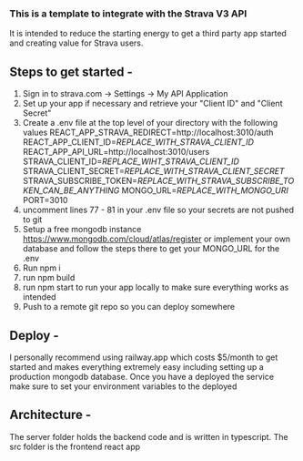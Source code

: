 ### This is a template to integrate with the Strava V3 API

It is intended to reduce the starting energy to get a third party app started and creating value for Strava users.

## Steps to get started -

1. Sign in to strava.com -> Settings -> My API Application
2. Set up your app if necessary and retrieve your "Client ID" and "Client Secret"
3. Create a .env file at the top level of your directory with the following values
   REACT_APP_STRAVA_REDIRECT=http://localhost:3010/auth
   REACT_APP_CLIENT_ID=_REPLACE_WITH_STRAVA_CLIENT_ID_
   REACT_APP_API_URL=http://localhost:3010/users
   STRAVA_CLIENT_ID=_REPLACE_WIHT_STRAVA_CLIENT_ID_
   STRAVA_CLIENT_SECRET=_REPLACE_WITH_STRAVA_CLIENT_SECRET_
   STRAVA_SUBSCRIBE_TOKEN=_REPLACE_WITH_STRAVA_SUBSCRIBE_TOKEN_CAN_BE_ANYTHING_
   MONGO_URL=_REPLACE_WITH_MONGO_URI_
   PORT=3010
4. uncomment lines 77 - 81 in your .env file so your secrets are not pushed to git
5. Setup a free mongodb instance https://www.mongodb.com/cloud/atlas/register or implement your own database and follow the steps there to get your MONGO_URL for the .env
6. Run npm i
7. run npm build
8. run npm start to run your app locally to make sure everything works as intended
9. Push to a remote git repo so you can deploy somewhere

## Deploy -

I personally recommend using railway.app which costs $5/month to get started and makes everything extremely easy including setting up a production mongodb database.
Once you have a deployed the service make sure to set your environment variables to the deployed

## Architecture -

The server folder holds the backend code and is written in typescript.
The src folder is the frontend react app
